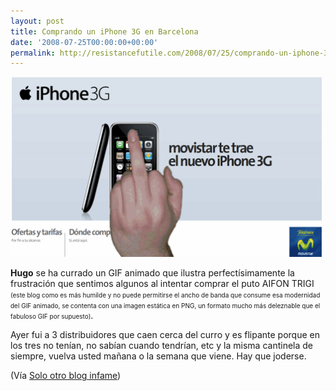 ```yaml
---
layout: post
title: Comprando un iPhone 3G en Barcelona
date: '2008-07-25T00:00:00+00:00'
permalink: http://resistancefutile.com/2008/07/25/comprando-un-iphone-3g-en-barcelona/
---
```

<img src="/assets/aifontrifi.png" alt="" title="aifontrifi" width="500" height="288" class="alignnone size-full wp-image-1144" />

<strong>Hugo</strong> se ha currado un GIF animado que ilustra perfectísimamente la frustración que sentimos algunos al intentar comprar el puto AIFON TRIGI <FONT SIZE="-2">(este blog como es más humilde y no puede permitirse el ancho de banda que consume esa modernidad del GIF animado, se contenta con una imagen estática en PNG, un formato mucho más deleznable que el fabuloso GIF por supuesto)</FONT>.

Ayer fui a 3 distribuidores que caen cerca del curro y es flipante porque en los tres no tenían, no sabían cuando tendrían, etc y la misma cantinela de siempre, vuelva usted mañana o la semana que viene. Hay que joderse.

(Vía <a href="http://solo.infames.org/asi-que-quieres-comprar-un-iphone-3g-blanco-en-madrid/?gracias">Solo otro blog infame</a>)
